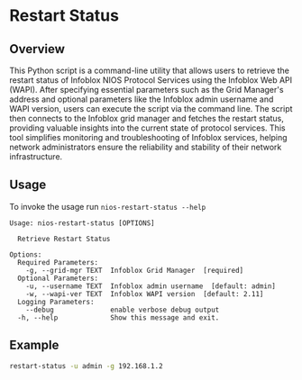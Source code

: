 # Restart Status

## Overview

This Python script is a command-line utility that allows users to retrieve the restart status of
Infoblox NIOS Protocol Services using the Infoblox Web API (WAPI). After specifying essential 
parameters such as the Grid Manager's address and optional parameters like the Infoblox admin 
username and WAPI version, users can execute the script via the command line. The script then 
connects to the Infoblox grid manager and fetches the restart status, providing valuable insights
into the current state of protocol services. This tool simplifies monitoring and troubleshooting of
Infoblox services, helping network administrators ensure the reliability and stability of their 
network infrastructure.

## Usage

To invoke the usage run `nios-restart-status --help`

```
Usage: nios-restart-status [OPTIONS]

  Retrieve Restart Status

Options:
  Required Parameters: 
    -g, --grid-mgr TEXT  Infoblox Grid Manager  [required]
  Optional Parameters: 
    -u, --username TEXT  Infoblox admin username  [default: admin]
    -w, --wapi-ver TEXT  Infoblox WAPI version  [default: 2.11]
  Logging Parameters: 
    --debug              enable verbose debug output
  -h, --help             Show this message and exit.

```

## Example

```sh
restart-status -u admin -g 192.168.1.2
```

